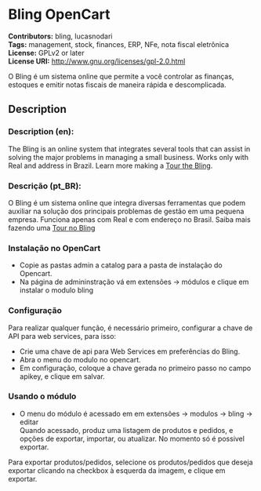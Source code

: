 # Bling OpenCart #
**Contributors:** bling, lucasnodari  
**Tags:** management, stock, finances, ERP, NFe, nota fiscal eletrônica  
**License:** GPLv2 or later  
**License URI:** http://www.gnu.org/licenses/gpl-2.0.html  

O Bling é um sistema online que permite a você controlar as finanças, estoques e emitir notas fiscais de maneira rápida e descomplicada.

## Description ##

### Description (en): ###

The Bling is an online system that integrates several tools that can assist in solving the major problems in managing a small business.
Works only with Real and address in Brazil.
Learn more making a [Tour the Bling](https://www.bling.com.br/tour/).

### Descrição (pt_BR): ###

O Bling é um sistema online que integra diversas ferramentas que podem auxiliar na solução dos principais problemas de gestão em uma pequena empresa.
Funciona apenas com Real e com endereço no Brasil.
Saiba mais fazendo uma [Tour no Bling](https://www.bling.com.br/tour/)

### Instalação no OpenCart ###
* Copie as pastas admin a catalog para a pasta de instalação do Opencart.
* Na página de admininstração vá em extensões -> módulos e clique em instalar o modulo bling

### Configuração ###

Para realizar qualquer função, é necessário primeiro, configurar a chave de API para web services, para isso:
    
* Crie uma chave de api para Web Services em preferências do Bling.
* Abra o menu do modulo no opencart.
* Em configuração, coloque a chave gerada no primeiro passo no campo apikey, e clique em salvar.

### Usando o módulo ###

* O menu do módulo é acessado em em extensões -> modulos -> bling -> editar  
Quando acessado, produz uma listagem de produtos e pedidos, e opções de exportar, importar, ou atualizar.
No momento só é possivel exportar.

Para exportar produtos/pedidos, selecione os produtos/pedidos que deseja exportar clicando na checkbox à esquerda da imagem, e clique em exportar.
    
